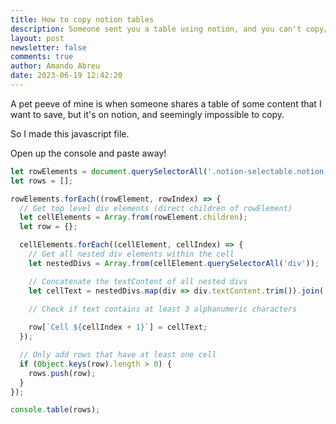 ```yaml
---
title: How to copy notion tables
description: Someone sent you a table using notion, and you can't copy/paste it? Do this
layout: post
newsletter: false
comments: true
author: Amando Abreu
date: 2023-06-19 12:42:20
---
```

A﻿ pet peeve of mine is when someone shares a table of some content that I want to save, but it's on notion, and seemingly impossible to copy.

S﻿o I made this javascript file.

O﻿pen up the console and paste away!

```javascript
let rowElements = document.querySelectorAll('.notion-selectable.notion-page-block.notion-collection-item');
let rows = [];

rowElements.forEach((rowElement, rowIndex) => {
  // Get top level div elements (direct children of rowElement)
  let cellElements = Array.from(rowElement.children);
  let row = {};

  cellElements.forEach((cellElement, cellIndex) => {
    // Get all nested div elements within the cell
    let nestedDivs = Array.from(cellElement.querySelectorAll('div'));

    // Concatenate the textContent of all nested divs
    let cellText = nestedDivs.map(div => div.textContent.trim()).join(' ');

    // Check if text contains at least 3 alphanumeric characters
    
    row[`Cell ${cellIndex + 1}`] = cellText;
  });

  // Only add rows that have at least one cell
  if (Object.keys(row).length > 0) {
    rows.push(row);
  }
});

console.table(rows);
```